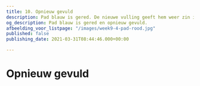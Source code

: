 ```yaml
---
title: 10. Opnieuw gevuld
description: Pad blauw is gered. De nieuwe vulling geeft hem weer zin in het leven en een volwaardiger zelfbeeld. Hij kijkt lachend de toekomst tegemoet.
og_description: Pad blauw is gered en opnieuw gevuld.
afbeelding_voor_listpage: "/images/week9-4-pad-rood.jpg"
published: false
publishing_date: 2021-03-31T08:44:46.000+00:00

---
```

# Opnieuw gevuld

